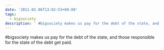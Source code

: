 ```yaml
---
date: '2011-02-06T13:02:53+00:00'
tags:
  - bigsociety
description: ' #bigsociety makes us pay for the debt of the state, and those responsible for the state of the debt get paid.'
---
```

 #bigsociety makes us pay for the debt of the state, and those responsible for the state of the debt get paid.

